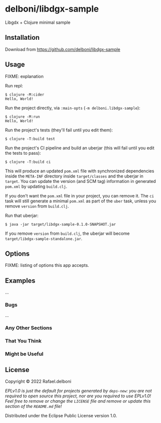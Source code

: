 # delboni/libdgx-sample

Libgdx + Clojure minimal sample

## Installation

Download from https://github.com/delboni/libdgx-sample

## Usage

FIXME: explanation

Run repl:

    $ clojure -M:cider
    Hello, World!

Run the project directly, via `:main-opts` (`-m delboni.libdgx-sample`):

    $ clojure -M:run
    Hello, World!

Run the project's tests (they'll fail until you edit them):

    $ clojure -T:build test

Run the project's CI pipeline and build an uberjar (this will fail until you edit the tests to pass):

    $ clojure -T:build ci

This will produce an updated `pom.xml` file with synchronized dependencies inside the `META-INF`
directory inside `target/classes` and the uberjar in `target`. You can update the version (and SCM tag)
information in generated `pom.xml` by updating `build.clj`.

If you don't want the `pom.xml` file in your project, you can remove it. The `ci` task will
still generate a minimal `pom.xml` as part of the `uber` task, unless you remove `version`
from `build.clj`.

Run that uberjar:

    $ java -jar target/libdgx-sample-0.1.0-SNAPSHOT.jar

If you remove `version` from `build.clj`, the uberjar will become `target/libdgx-sample-standalone.jar`.

## Options

FIXME: listing of options this app accepts.

## Examples

...

### Bugs

...

### Any Other Sections
### That You Think
### Might be Useful

## License

Copyright © 2022 Rafael.delboni

_EPLv1.0 is just the default for projects generated by `deps-new`: you are not_
_required to open source this project, nor are you required to use EPLv1.0!_
_Feel free to remove or change the `LICENSE` file and remove or update this_
_section of the `README.md` file!_

Distributed under the Eclipse Public License version 1.0.
